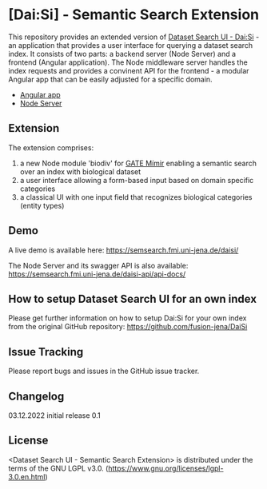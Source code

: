 # [Dai:Si] - Semantic Search Extension

This repository provides an extended version of [Dataset Search UI - Dai:Si](https://github.com/fusion-jena/DaiSi) - an application that provides a user interface for querying a dataset search index. 
It consists of two parts: a backend server (Node Server) and a frontend (Angular application). 
The Node middleware server handles the index requests and provides a convinent API for the frontend - a modular Angular app that can be easily adjusted for a specific domain. 

* [Angular app] 
* [Node Server] 

[Angular app]: https://github.com/fusion-jena/daisi-semantic-search/tree/main/DatasetSearch
[Node Server]: https://github.com/fusion-jena/daisi-semantic-search/tree/main/NodeServer

## Extension

The extension comprises:

1. a new Node module 'biodiv' for [GATE Mímir](https://github.com/GateNLP/mimir) enabling a semantic search over an index with biological dataset
2. a user interface allowing a form-based input based on domain specific categories
3. a classical UI with one input field that recognizes biological categories (entity types)

## Demo

A live demo is available here: https://semsearch.fmi.uni-jena.de/daisi/

The Node Server and its swagger API is also available: https://semsearch.fmi.uni-jena.de/daisi-api/api-docs/


## How to setup Dataset Search UI for an own index

Please get further information on how to setup Dai:Si for your own index from the original GitHub repository: https://github.com/fusion-jena/DaiSi

## Issue Tracking

Please report bugs and issues in the GitHub issue tracker.

## Changelog

03.12.2022 initial release 0.1

## License
<Dataset Search UI - Semantic Search Extension> is distributed under the terms of the GNU LGPL v3.0. (https://www.gnu.org/licenses/lgpl-3.0.en.html) 
